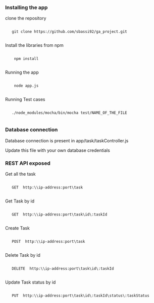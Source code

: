### Installing the app

clone the repository
```

   git clone https://github.com/sbassi92/ga_project.git 


```

Install the libraries from npm 

```

    npm install


```

Running the app

```

    node app.js


```


Running Test cases

```

   ./node_modules/mocha/bin/mocha test/NAME_OF_THE_FILE 


```


### Database connection

Database connection is present in app/task/taskController.js

Update this file with your own database credentials



### REST API exposed

Get all the task

```

   GET  http:\\ip-address:port\task


```


Get Task by id 
```

   GET  http:\\ip-address:port\task\id\:taskId


```

Create Task
```

   POST  http:\\ip-address:port\task


```

Delete Task by id 
```

   DELETE  http:\\ip-address:port\task\id\:taskId


```

Update Task status by id 
```

   PUT  http:\\ip-address:port\task\id\:taskId\status\:taskStatus


```

